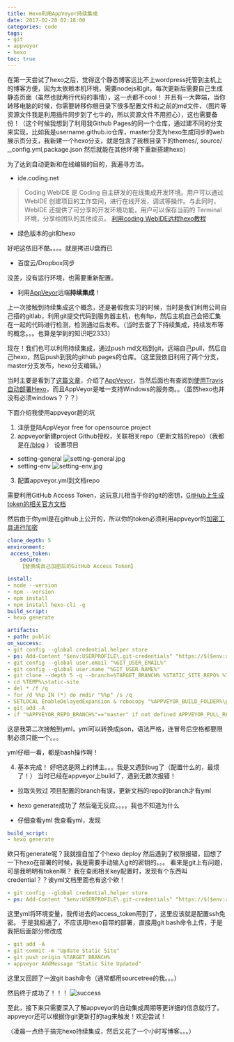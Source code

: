 ```yaml
---
title: Hexo利用AppVeyor持续集成
date: 2017-02-20 02:18:00
categories: code
tags: 
- git
- appveyor
- hexo
toc: true
---
```

在第一天尝试了hexo之后，觉得这个静态博客远比不上wordpress托管到主机上的博客方便，因为太依赖本机环境，需要nodejs和git，每次更新后需要自己生成静态页面（虽然也就两行代码的事情），这一点都不cool！
并且有一大弊端，当你转移电脑的时候，你需要转移你根目录下很多配置文件和之前的md文件，（图片等资源文件我是利用插件同步到了七牛的，所以资源文件不用担心），这也需要备份！（这个时候我想到了利用我Github Pages的同一个仓库，通过建不同的分支来实现，比如我是username.github.io仓库，master分支为hexo生成同步的web展示页分支，我新建一个hexo分支，就是包含了我根目录下的themes/, source/ ,_config.yml,package.json 然后就能在其他环境下重新搭建hexo）

为了达到自动更新和在线编辑的目的，我遍寻方法。
<!-- more -->

- ide.coding.net

>Coding WebIDE 是 Coding 自主研发的在线集成开发环境。用户可以通过 WebIDE 创建项目的工作空间，进行在线开发，调试等操作。与此同时，WebIDE 还提供了可分享的开发环境功能，用户可以保存当前的 Terminal 环境，分享给团队的其他成员。
[利用coding WebIDE远程hexo教程](http://garth.im/2015/04/hexo-on-coding-net-webide/)

- 绿色版本的git和hexo

好吧这依旧不酷。。。。就是拷进U盘而已

- 百度云/Dropbox同步

没差，没有运行环境，也需要重新配置。

- 利用[AppVeyor](www.appveyor.com)远端**持续集成**！

上一次接触到持续集成这个概念，还是暑假我实习的时候，当时是我们利用公司自己搭的gitlab，利用git提交代码到服务器主机，也有ftp，然后主机自己会把汇集在一起的代码进行检测，检测通过后发布。（当时去查了下持续集成，持续发布等的概念。。。也算是学到的知识吧2333）

现在！我们也可以利用持续集成，通过push md文档到git，远端自己pull，然后自己hexo，然后push到我的github pages的仓库。（这里我依旧利用了两个分支，master分支发布，hexo分支编辑。）

当时主要是看到了[这篇文章](https://formulahendry.github.io/2016/12/04/hexo-ci/)，介绍了[AppVeyor](www.appveyor.com)，当然后面也有查阅到[使用Travis自动部署Hexo](http://www.jianshu.com/p/fff7b3384f46)，而且AppVeyor是唯一支持Windows的服务商。。（虽然hexo也并没有必须windows？？？）

下面介绍我使用appveyor趟的坑

1. 注册登陆AppVeyor
free for opensource project
2. appveyor新建project
Github授权，关联相关repo（更新文档的repo）（我都是在[/blog](http://github.com/yvon-shong/blog) ）
设置项目
- setting-general
![setting-general.jpg](http://oljkaeely.bkt.clouddn.com/static/image/hexo-ci/setting-general.jpg)
- setting-env
![setting-env.jpg](http://oljkaeely.bkt.clouddn.com/static/image/hexo-ci/setting-env.jpg)
3. 配置appveyor.yml到文档repo

需要利用GitHub Access Token，这玩意儿相当于你的git的密钥，[GitHub上生成token的相关官方文档](https://help.github.com/articles/creating-an-access-token-for-command-line-use/)

然后由于你yml是在github上公开的，所以你的token必须利用appveyor的[加密工具进行加密](https://ci.appveyor.com/tools/encrypt)

```yml
clone_depth: 5
environment:
 access_token:
    secure: 
    【替换成自己加密后的GitHub Access Token】

install:
- node --version
- npm --version
- npm install
- npm install hexo-cli -g
build_script:
- hexo generate

artifacts:
- path: public
on_success:
- git config --global credential.helper store
- ps: Add-Content "$env:USERPROFILE\.git-credentials" "https://$($env:access_token):x-oauth-basic@github.com`n"
- git config --global user.email "%GIT_USER_EMAIL%"
- git config --global user.name "%GIT_USER_NAME%"
- git clone --depth 5 -q --branch=%TARGET_BRANCH% %STATIC_SITE_REPO% %TEMP%\static-site
- cd %TEMP%\static-site
- del * /f /q
- for /d %%p IN (*) do rmdir "%%p" /s /q
- SETLOCAL EnableDelayedExpansion & robocopy "%APPVEYOR_BUILD_FOLDER%\public" "%TEMP%\static-site" /e & IF !ERRORLEVEL! EQU 1 (exit 0) ELSE (IF !ERRORLEVEL! EQU 3 (exit 0) ELSE (exit 1))
- git add -A
- if "%APPVEYOR_REPO_BRANCH%"=="master" if not defined APPVEYOR_PULL_REQUEST_NUMBER (git diff --quiet --exit-code --cached || git commit -m "Update Static Site" && git push origin %TARGET_BRANCH% && appveyor AddMessage "Static Site Updated")

```

这是我第二次接触到yml，yml可以转换成json，语法严格，连冒号后空格都要限制必须只能一个。。。

yml仔细一看，都是bash操作啊！

4. 基本完成！
好吧这是网上的博主。。。我是又遇到bug了（配置什么的，最烦了！）
当时已经在appveyor上build了，遇到无数次报错！
- 拉取失败过
项目配置的branch有误，更新文档的repo的branch才有yml 

- hexo generate成功了
然后毫无反应。。。。我也不知道为什么

- 仔细查看yml
我查看yml，发现
```yml
build_script:
- hexo generate

```
欸只有generate呢？我就擅自加了个hexo deploy
然后遇到了权限报错，回想了一下hexo在部署的时候，我是需要手动输入git的密钥的。。。
看来是git上有问题，可是我明明有token啊？
我在查阅相关key配置时，发现有个东西叫credential？？诶yml文档里面也有这个欸！

```yml
- git config --global credential.helper store
- ps: Add-Content "$env:USERPROFILE\.git-credentials" "https://$($env:access_token):x-oauth-basic@github.com`n"
```
这里yml将环境变量，我传进去的access_token用到了，这里应该就是配置ssh免密。
于是我相通了，不应该用hexo自带的部署，直接用git bash命令上传，于是我把后面部分修改成

```yml
- git add -A
- git commit -m "Update Static Site" 
- git push origin %TARGET_BRANCH%
- appveyor AddMessage "Static Site Updated"
```
这里又回顾了一波git bash命令（通常都用sourcetree的我。。。）

然后终于成功了！！！
![success](http://oljkaeely.bkt.clouddn.com/static/image/hexo-ci/success.jpg)

至此，接下来只需要深入了解appveyor的自动集成周期等更详细的信息就行了。
appveyor还可以根据你git更新打的tag来触发！欢迎尝试！

（凌晨一点终于搞完hexo持续集成，然后又花了一个小时写博客。。。）
                                              